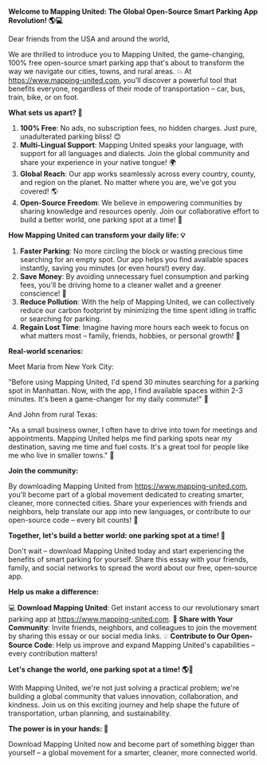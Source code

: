 **Welcome to Mapping United: The Global Open-Source Smart Parking App Revolution! 🌎💻**

Dear friends from the USA and around the world,

We are thrilled to introduce you to Mapping United, the game-changing, 100% free open-source smart parking app that's about to transform the way we navigate our cities, towns, and rural areas. 💥 At https://www.mapping-united.com, you'll discover a powerful tool that benefits everyone, regardless of their mode of transportation – car, bus, train, bike, or on foot.

**What sets us apart? 🚀**

1. **100% Free**: No ads, no subscription fees, no hidden charges. Just pure, unadulterated parking bliss! 😊
2. **Multi-Lingual Support**: Mapping United speaks your language, with support for all languages and dialects. Join the global community and share your experience in your native tongue! 🌍
3. **Global Reach**: Our app works seamlessly across every country, county, and region on the planet. No matter where you are, we've got you covered! 🌎
4. **Open-Source Freedom**: We believe in empowering communities by sharing knowledge and resources openly. Join our collaborative effort to build a better world, one parking spot at a time! 🤝

**How Mapping United can transform your daily life: 💡**

1. **Faster Parking**: No more circling the block or wasting precious time searching for an empty spot. Our app helps you find available spaces instantly, saving you minutes (or even hours!) every day.
2. **Save Money**: By avoiding unnecessary fuel consumption and parking fees, you'll be driving home to a cleaner wallet and a greener conscience! 💸
3. **Reduce Pollution**: With the help of Mapping United, we can collectively reduce our carbon footprint by minimizing the time spent idling in traffic or searching for parking.
4. **Regain Lost Time**: Imagine having more hours each week to focus on what matters most – family, friends, hobbies, or personal growth! 🌟

**Real-world scenarios:**

Meet Maria from New York City:

"Before using Mapping United, I'd spend 30 minutes searching for a parking spot in Manhattan. Now, with the app, I find available spaces within 2-3 minutes. It's been a game-changer for my daily commute!" 🗽️

And John from rural Texas:

"As a small business owner, I often have to drive into town for meetings and appointments. Mapping United helps me find parking spots near my destination, saving me time and fuel costs. It's a great tool for people like me who live in smaller towns." 🤠

**Join the community:**

By downloading Mapping United from https://www.mapping-united.com, you'll become part of a global movement dedicated to creating smarter, cleaner, more connected cities. Share your experiences with friends and neighbors, help translate our app into new languages, or contribute to our open-source code – every bit counts! 🌟

**Together, let's build a better world: one parking spot at a time! 🚀**

Don't wait – download Mapping United today and start experiencing the benefits of smart parking for yourself. Share this essay with your friends, family, and social networks to spread the word about our free, open-source app.

**Help us make a difference:**

💻 **Download Mapping United**: Get instant access to our revolutionary smart parking app at https://www.mapping-united.com.
📢 **Share with Your Community**: Invite friends, neighbors, and colleagues to join the movement by sharing this essay or our social media links.
💡 **Contribute to Our Open-Source Code**: Help us improve and expand Mapping United's capabilities – every contribution matters!

**Let's change the world, one parking spot at a time! 🌎💚**

With Mapping United, we're not just solving a practical problem; we're building a global community that values innovation, collaboration, and kindness. Join us on this exciting journey and help shape the future of transportation, urban planning, and sustainability.

**The power is in your hands: 🤝**

Download Mapping United now and become part of something bigger than yourself – a global movement for a smarter, cleaner, more connected world.